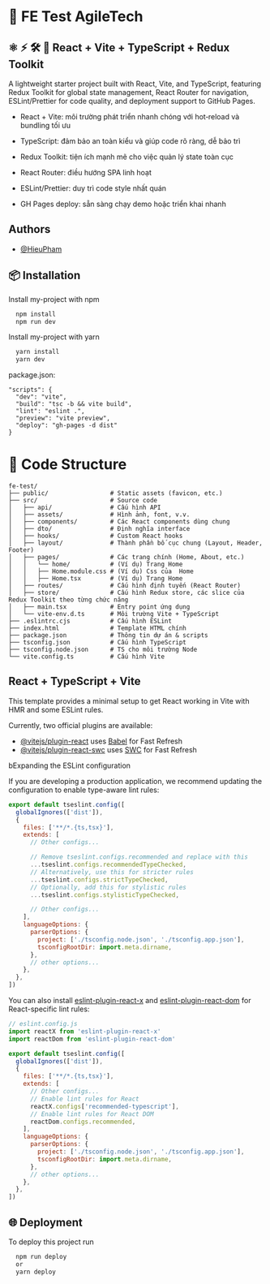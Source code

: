 # 🚀 FE Test AgileTech
## ⚛️ ⚡ 🛠️ 🧱 React + Vite + TypeScript + Redux Toolkit

A lightweight starter project built with React, Vite, and TypeScript, featuring Redux Toolkit for global state management, React Router for navigation, ESLint/Prettier for code quality, and deployment support to GitHub Pages.
- React + Vite: môi trường phát triển nhanh chóng với hot‑reload và bundling tối ưu

- TypeScript: đảm bảo an toàn kiểu và giúp code rõ ràng, dễ bảo trì

- Redux Toolkit: tiện ích mạnh mẽ cho việc quản lý state toàn cục

- React Router: điều hướng SPA linh hoạt

- ESLint/Prettier: duy trì code style nhất quán

- GH Pages deploy: sẵn sàng chạy demo hoặc triển khai nhanh

## Authors

- [@HieuPham](https://www.github.com/titbe)


## 📦 Installation

Install my-project with npm

```bash
  npm install
  npm run dev
```
Install my-project with yarn

```bash
  yarn install
  yarn dev
```

package.json:
```
"scripts": {
  "dev": "vite",
  "build": "tsc -b && vite build",
  "lint": "eslint .",
  "preview": "vite preview",
  "deploy": "gh-pages -d dist"
}
```
# 📁 Code Structure

```
fe-test/
├── public/                 # Static assets (favicon, etc.)
├── src/                    # Source code
│   ├── api/                # Cấu hình API 
│   ├── assets/             # Hình ảnh, font, v.v.
│   ├── components/         # Các React components dùng chung
│   ├── dto/                # Định nghĩa interface 
│   ├── hooks/              # Custom React hooks
│   ├── layout/             # Thành phần bố cục chung (Layout, Header, Footer)
│   ├── pages/              # Các trang chính (Home, About, etc.)
│   │   └── home/           # (Ví dụ) Trang Home
│   │   ├── Home.module.css # (Ví dụ) Css của  Home
│   │   ├── Home.tsx        # (Ví dụ) Trang Home
│   ├── routes/             # Cấu hình định tuyến (React Router)
│   ├── store/              # Cấu hình Redux store, các slice của Redux Toolkit theo từng chức năng
│   ├── main.tsx            # Entry point ứng dụng
│   └── vite-env.d.ts       # Môi trường Vite + TypeScript
├── .eslintrc.cjs           # Cấu hình ESLint
├── index.html              # Template HTML chính
├── package.json            # Thông tin dự án & scripts
├── tsconfig.json           # Cấu hình TypeScript
├── tsconfig.node.json      # TS cho môi trường Node
└── vite.config.ts          # Cấu hình Vite

```

## React + TypeScript + Vite

This template provides a minimal setup to get React working in Vite with HMR and some ESLint rules.

Currently, two official plugins are available:

- [@vitejs/plugin-react](https://github.com/vitejs/vite-plugin-react/blob/main/packages/plugin-react) uses [Babel](https://babeljs.io/) for Fast Refresh
- [@vitejs/plugin-react-swc](https://github.com/vitejs/vite-plugin-react/blob/main/packages/plugin-react-swc) uses [SWC](https://swc.rs/) for Fast Refresh

bExpanding the ESLint configuration

If you are developing a production application, we recommend updating the configuration to enable type-aware lint rules:

```js
export default tseslint.config([
  globalIgnores(['dist']),
  {
    files: ['**/*.{ts,tsx}'],
    extends: [
      // Other configs...

      // Remove tseslint.configs.recommended and replace with this
      ...tseslint.configs.recommendedTypeChecked,
      // Alternatively, use this for stricter rules
      ...tseslint.configs.strictTypeChecked,
      // Optionally, add this for stylistic rules
      ...tseslint.configs.stylisticTypeChecked,

      // Other configs...
    ],
    languageOptions: {
      parserOptions: {
        project: ['./tsconfig.node.json', './tsconfig.app.json'],
        tsconfigRootDir: import.meta.dirname,
      },
      // other options...
    },
  },
])
```

You can also install [eslint-plugin-react-x](https://github.com/Rel1cx/eslint-react/tree/main/packages/plugins/eslint-plugin-react-x) and [eslint-plugin-react-dom](https://github.com/Rel1cx/eslint-react/tree/main/packages/plugins/eslint-plugin-react-dom) for React-specific lint rules:

```js
// eslint.config.js
import reactX from 'eslint-plugin-react-x'
import reactDom from 'eslint-plugin-react-dom'

export default tseslint.config([
  globalIgnores(['dist']),
  {
    files: ['**/*.{ts,tsx}'],
    extends: [
      // Other configs...
      // Enable lint rules for React
      reactX.configs['recommended-typescript'],
      // Enable lint rules for React DOM
      reactDom.configs.recommended,
    ],
    languageOptions: {
      parserOptions: {
        project: ['./tsconfig.node.json', './tsconfig.app.json'],
        tsconfigRootDir: import.meta.dirname,
      },
      // other options...
    },
  },
])
```
## 🌐 Deployment

To deploy this project run

```bash
  npm run deploy
  or
  yarn deploy
```

